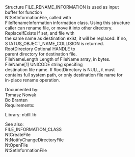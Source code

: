 Structure FILE\_RENAME\_INFORMATION is used as input \
buffer for function \
NtSetInformationFile, called with \
FileRenameInformation information class. Using this structure \
caller can rename file, or move it into other directory. \
ReplaceIfExists If set, and file with \
the same name as destination exist, it will be replaced. If no, \
STATUS\_OBJECT\_NAME\_COLLISION is returned. \
RootDirectory Optional HANDLE to \
parent directory for destination file. \
FileNameLength Length of FileName array, in bytes. \
FileName\[1\] UNICODE string specifing \
destination file name. If RootDirectory is NULL, it must \
contains full system path, or only destination file name for \
in\-place rename operation.

Documented by: \
Tomasz Nowak \
Bo Branten \
Requirements:

Library: ntdll.lib

See also: \
FILE\_INFORMATION\_CLASS \
NtCreateFile \
NtNotifyChangeDirectoryFile \
NtOpenFile \
NtSetInformationFile
